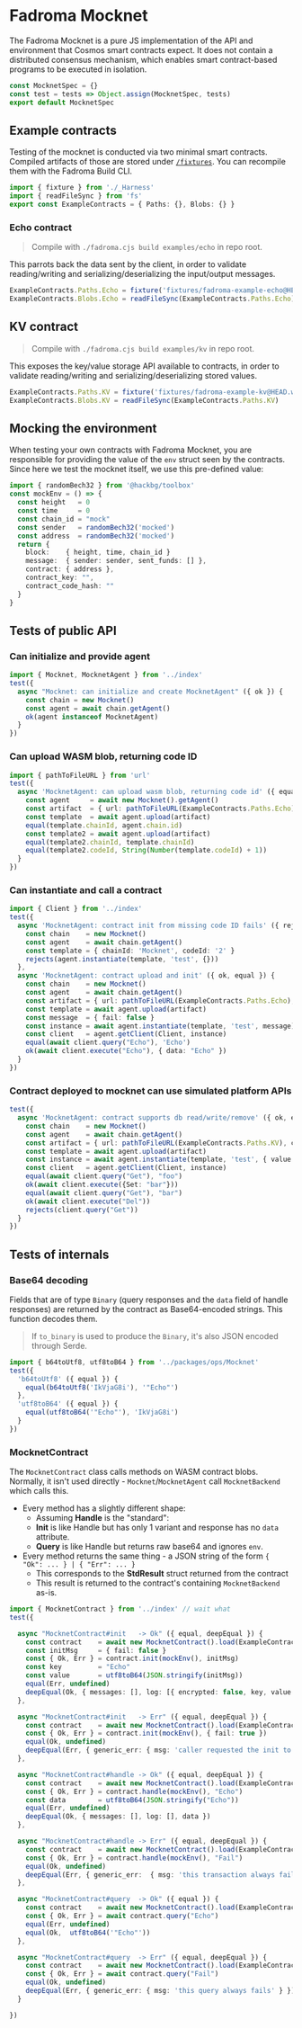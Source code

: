 # Fadroma Mocknet

The Fadroma Mocknet is a pure JS implementation of the
API and environment that Cosmos smart contracts expect.
It does not contain a distributed consensus mechanism,
which enables smart contract-based programs to be executed in isolation.

```typescript
const MocknetSpec = {}
const test = tests => Object.assign(MocknetSpec, tests)
export default MocknetSpec
```

## Example contracts

Testing of the mocknet is conducted via two minimal smart contracts.
Compiled artifacts of those are stored under [`/fixtures`](../fixtures).
You can recompile them with the Fadroma Build CLI.

```typescript
import { fixture } from './_Harness'
import { readFileSync } from 'fs'
export const ExampleContracts = { Paths: {}, Blobs: {} }
```

### Echo contract

> Compile with `./fadroma.cjs build examples/echo` in repo root.

This parrots back the data sent by the client, in order to validate
reading/writing and serializing/deserializing the input/output messages.

```typescript
ExampleContracts.Paths.Echo = fixture('fixtures/fadroma-example-echo@HEAD.wasm')
ExampleContracts.Blobs.Echo = readFileSync(ExampleContracts.Paths.Echo)
```

## KV contract

> Compile with `./fadroma.cjs build examples/kv` in repo root.

This exposes the key/value storage API available to contracts,
in order to validate reading/writing and serializing/deserializing stored values.

```typescript
ExampleContracts.Paths.KV = fixture('fixtures/fadroma-example-kv@HEAD.wasm')
ExampleContracts.Blobs.KV = readFileSync(ExampleContracts.Paths.KV)
```

## Mocking the environment

When testing your own contracts with Fadroma Mocknet, you are responsible
for providing the value of the `env` struct seen by the contracts.
Since here we test the mocknet itself, we use this pre-defined value:

```typescript
import { randomBech32 } from '@hackbg/toolbox'
const mockEnv = () => {
  const height   = 0
  const time     = 0
  const chain_id = "mock"
  const sender   = randomBech32('mocked')
  const address  = randomBech32('mocked')
  return {
    block:    { height, time, chain_id }
    message:  { sender: sender, sent_funds: [] },
    contract: { address },
    contract_key: "",
    contract_code_hash: ""
  }
}
```

## Tests of public API

### Can initialize and provide agent

```typescript
import { Mocknet, MocknetAgent } from '../index'
test({
  async "Mocknet: can initialize and create MocknetAgent" ({ ok }) {
    const chain = new Mocknet()
    const agent = await chain.getAgent()
    ok(agent instanceof MocknetAgent)
  }
})
```

### Can upload WASM blob, returning code ID

```typescript
import { pathToFileURL } from 'url'
test({
  async 'MocknetAgent: can upload wasm blob, returning code id' ({ equal }) {
    const agent     = await new Mocknet().getAgent()
    const artifact  = { url: pathToFileURL(ExampleContracts.Paths.Echo) }
    const template  = await agent.upload(artifact)
    equal(template.chainId, agent.chain.id)
    const template2 = await agent.upload(artifact)
    equal(template2.chainId, template.chainId)
    equal(template2.codeId, String(Number(template.codeId) + 1))
  }
})
```

### Can instantiate and call a contract

```typescript
import { Client } from '../index'
test({
  async 'MocknetAgent: contract init from missing code ID fails' ({ rejects }) {
    const chain    = new Mocknet()
    const agent    = await chain.getAgent()
    const template = { chainId: 'Mocknet', codeId: '2' }
    rejects(agent.instantiate(template, 'test', {}))
  },
  async 'MocknetAgent: contract upload and init' ({ ok, equal }) {
    const chain    = new Mocknet()
    const agent    = await chain.getAgent()
    const artifact = { url: pathToFileURL(ExampleContracts.Paths.Echo), codeHash: 'something' }
    const template = await agent.upload(artifact)
    const message  = { fail: false }
    const instance = await agent.instantiate(template, 'test', message)
    const client   = agent.getClient(Client, instance)
    equal(await client.query("Echo"), 'Echo')
    ok(await client.execute("Echo"), { data: "Echo" })
  }
})
```

### Contract deployed to mocknet can use simulated platform APIs

```typescript
test({
  async 'MocknetAgent: contract supports db read/write/remove' ({ ok, equal, rejects }) {
    const chain    = new Mocknet()
    const agent    = await chain.getAgent()
    const artifact = { url: pathToFileURL(ExampleContracts.Paths.KV), codeHash: 'something' }
    const template = await agent.upload(artifact)
    const instance = await agent.instantiate(template, 'test', { value: "foo" })
    const client   = agent.getClient(Client, instance)
    equal(await client.query("Get"), "foo")
    ok(await client.execute({Set: "bar"}))
    equal(await client.query("Get"), "bar")
    ok(await client.execute("Del"))
    rejects(client.query("Get"))
  }
})
```

## Tests of internals

### Base64 decoding

Fields that are of type `Binary` (query responses and the `data` field of handle responses)
are returned by the contract as Base64-encoded strings. This function decodes them.

> If `to_binary` is used to produce the `Binary`, it's also JSON encoded through Serde.

```typescript
import { b64toUtf8, utf8toB64 } from '../packages/ops/Mocknet'
test({
  'b64toUtf8' ({ equal }) {
    equal(b64toUtf8('IkVjaG8i'), '"Echo"')
  },
  'utf8toB64' ({ equal }) {
    equal(utf8toB64('"Echo"'), 'IkVjaG8i')
  }
})
```

### MocknetContract

The `MocknetContract` class calls methods on WASM contract blobs.
Normally, it isn't used directly - `Mocknet`/`MocknetAgent` call
`MocknetBackend` which calls this.

* Every method has a slightly different shape:
  * Assuming **Handle** is the "standard":
  * **Init** is like Handle but has only 1 variant and response has no `data` attribute.
  * **Query** is like Handle but returns raw base64 and ignores `env`.
* Every method returns the same thing - a JSON string of the form `{ "Ok": ... } | { "Err": ... }`
  * This corresponds to the **StdResult** struct returned from the contract
  * This result is returned to the contract's containing `MocknetBackend` as-is.

```typescript
import { MocknetContract } from '../index' // wait what
test({

  async "MocknetContract#init   -> Ok" ({ equal, deepEqual }) {
    const contract    = await new MocknetContract().load(ExampleContracts.Blobs.Echo)
    const initMsg     = { fail: false }
    const { Ok, Err } = contract.init(mockEnv(), initMsg)
    const key         = "Echo"
    const value       = utf8toB64(JSON.stringify(initMsg))
    equal(Err, undefined)
    deepEqual(Ok, { messages: [], log: [{ encrypted: false, key, value }] })
  },

  async "MocknetContract#init   -> Err" ({ equal, deepEqual }) {
    const contract    = await new MocknetContract().load(ExampleContracts.Blobs.Echo)
    const { Ok, Err } = contract.init(mockEnv(), { fail: true })
    equal(Ok, undefined)
    deepEqual(Err, { generic_err: { msg: 'caller requested the init to fail' } })
  },

  async "MocknetContract#handle -> Ok" ({ equal, deepEqual }) {
    const contract    = await new MocknetContract().load(ExampleContracts.Blobs.Echo)
    const { Ok, Err } = contract.handle(mockEnv(), "Echo")
    const data        = utf8toB64(JSON.stringify("Echo"))
    equal(Err, undefined)
    deepEqual(Ok, { messages: [], log: [], data })
  },

  async "MocknetContract#handle -> Err" ({ equal, deepEqual }) {
    const contract    = await new MocknetContract().load(ExampleContracts.Blobs.Echo)
    const { Ok, Err } = contract.handle(mockEnv(), "Fail")
    equal(Ok, undefined)
    deepEqual(Err, { generic_err:  { msg: 'this transaction always fails' } })
  },

  async "MocknetContract#query  -> Ok" ({ equal }) {
    const contract    = await new MocknetContract().load(ExampleContracts.Blobs.Echo)
    const { Ok, Err } = await contract.query("Echo")
    equal(Err, undefined)
    equal(Ok,  utf8toB64('"Echo"'))
  },

  async "MocknetContract#query  -> Err" ({ equal, deepEqual }) {
    const contract    = await new MocknetContract().load(ExampleContracts.Blobs.Echo)
    const { Ok, Err } = await contract.query("Fail")
    equal(Ok, undefined)
    deepEqual(Err, { generic_err: { msg: 'this query always fails' } })
  }

})
```
